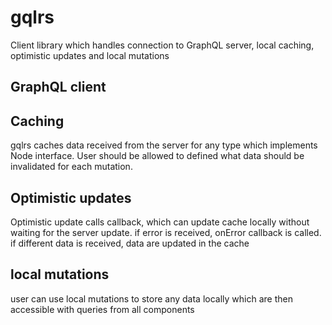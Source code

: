 # gqlrs
Client library which handles connection to GraphQL server, local caching, optimistic updates and local mutations

## GraphQL client

## Caching
gqlrs caches data received from the server for any type which implements Node interface. User should be allowed to defined what data should be invalidated for each mutation. 

## Optimistic updates
Optimistic update calls callback, which can update cache locally without waiting for the server update. if error is received, onError callback is called. if different data is received, data are updated in the cache

## local mutations
user can use local mutations to store any data locally which are then accessible with queries from all components

